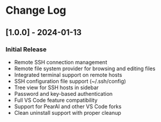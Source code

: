 # Change Log

## [1.0.0] - 2024-01-13

### Initial Release
- Remote SSH connection management
- Remote file system provider for browsing and editing files
- Integrated terminal support on remote hosts
- SSH configuration file support (~/.ssh/config)
- Tree view for SSH hosts in sidebar
- Password and key-based authentication
- Full VS Code feature compatibility
- Support for PearAI and other VS Code forks
- Clean uninstall support with proper cleanup